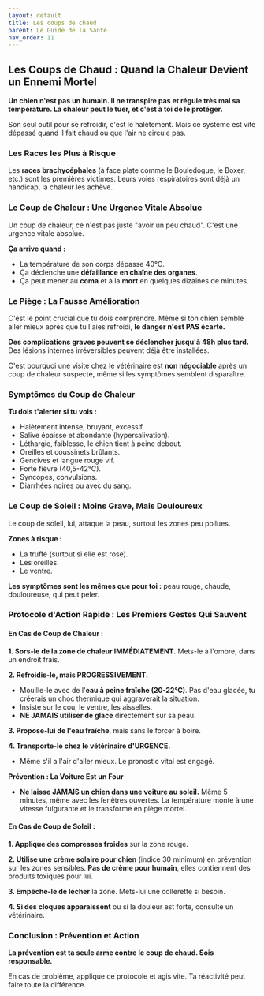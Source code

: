 ```yaml
---
layout: default
title: Les coups de chaud
parent: Le Guide de la Santé
nav_order: 11
---
```


## **Les Coups de Chaud : Quand la Chaleur Devient un Ennemi Mortel**

**Un chien n'est pas un humain. Il ne transpire pas et régule très mal sa température. La chaleur peut le tuer, et c'est à toi de le protéger.**

Son seul outil pour se refroidir, c'est le halètement. Mais ce système est vite dépassé quand il fait chaud ou que l'air ne circule pas.

### **Les Races les Plus à Risque**

Les **races brachycéphales** (à face plate comme le Bouledogue, le Boxer, etc.) sont les premières victimes. Leurs voies respiratoires sont déjà un handicap, la chaleur les achève.

### **Le Coup de Chaleur : Une Urgence Vitale Absolue**

Un coup de chaleur, ce n'est pas juste "avoir un peu chaud". C'est une urgence vitale absolue.

**Ça arrive quand :**
- La température de son corps dépasse 40°C.
- Ça déclenche une **défaillance en chaîne des organes**.
- Ça peut mener au **coma** et à la **mort** en quelques dizaines de minutes.

### **Le Piège : La Fausse Amélioration**

C'est le point crucial que tu dois comprendre. Même si ton chien semble aller mieux après que tu l'aies refroidi, **le danger n'est PAS écarté.**

**Des complications graves peuvent se déclencher jusqu'à 48h plus tard.** Des lésions internes irréversibles peuvent déjà être installées.

C'est pourquoi une visite chez le vétérinaire est **non négociable** après un coup de chaleur suspecté, même si les symptômes semblent disparaître.

### **Symptômes du Coup de Chaleur**

**Tu dois t'alerter si tu vois :**
- Halètement intense, bruyant, excessif.
- Salive épaisse et abondante (hypersalivation).
- Léthargie, faiblesse, le chien tient à peine debout.
- Oreilles et coussinets brûlants.
- Gencives et langue rouge vif.
- Forte fièvre (40,5-42°C).
- Syncopes, convulsions.
- Diarrhées noires ou avec du sang.

### **Le Coup de Soleil : Moins Grave, Mais Douloureux**

Le coup de soleil, lui, attaque la peau, surtout les zones peu poilues.

**Zones à risque :**
- La truffe (surtout si elle est rose).
- Les oreilles.
- Le ventre.

**Les symptômes sont les mêmes que pour toi :** peau rouge, chaude, douloureuse, qui peut peler.

### **Protocole d'Action Rapide : Les Premiers Gestes Qui Sauvent**

#### **En Cas de Coup de Chaleur :**

**1. Sors-le de la zone de chaleur IMMÉDIATEMENT.** Mets-le à l'ombre, dans un endroit frais.

**2. Refroidis-le, mais PROGRESSIVEMENT.**
- Mouille-le avec de l'**eau à peine fraîche (20-22°C)**. Pas d'eau glacée, tu créerais un choc thermique qui aggraverait la situation.
- Insiste sur le cou, le ventre, les aisselles.
- **NE JAMAIS utiliser de glace** directement sur sa peau.

**3. Propose-lui de l'eau fraîche**, mais sans le forcer à boire.

**4. Transporte-le chez le vétérinaire d'URGENCE.**
- Même s'il a l'air d'aller mieux. Le pronostic vital est engagé.

**Prévention : La Voiture Est un Four**
- **Ne laisse JAMAIS un chien dans une voiture au soleil.** Même 5 minutes, même avec les fenêtres ouvertes. La température monte à une vitesse fulgurante et le transforme en piège mortel.

#### **En Cas de Coup de Soleil :**

**1. Applique des compresses froides** sur la zone rouge.

**2. Utilise une crème solaire pour chien** (indice 30 minimum) en prévention sur les zones sensibles. **Pas de crème pour humain**, elles contiennent des produits toxiques pour lui.

**3. Empêche-le de lécher** la zone. Mets-lui une collerette si besoin.

**4. Si des cloques apparaissent** ou si la douleur est forte, consulte un vétérinaire.

### **Conclusion : Prévention et Action**

**La prévention est ta seule arme contre le coup de chaud. Sois responsable.**

En cas de problème, applique ce protocole et agis vite. Ta réactivité peut faire toute la différence. 